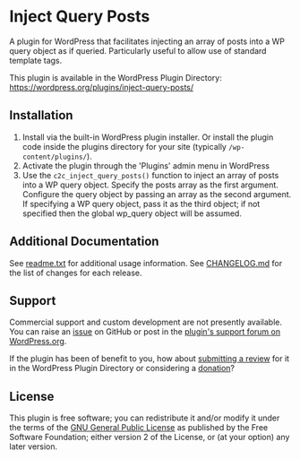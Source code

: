 # Inject Query Posts

A plugin for WordPress that facilitates injecting an array of posts into a WP query object as if queried. Particularly useful to allow use of standard template tags.

This plugin is available in the WordPress Plugin Directory: https://wordpress.org/plugins/inject-query-posts/


## Installation

1. Install via the built-in WordPress plugin installer. Or install the plugin code inside the plugins directory for your site (typically `/wp-content/plugins/`).
2. Activate the plugin through the 'Plugins' admin menu in WordPress
3. Use the `c2c_inject_query_posts()` function to inject an array of posts into a WP query object. Specify the posts array as the first argument. Configure the query object by passing an array as the second argument. If specifying a WP query object, pass it as the third object; if not specified then the global wp_query object will be assumed.


## Additional Documentation

See [readme.txt](https://github.com/coffee2code/inject-query-posts/blob/master/readme.txt) for additional usage information. See [CHANGELOG.md](CHANGELOG.md) for the list of changes for each release.


## Support

Commercial support and custom development are not presently available. You can raise an [issue](https://github.com/coffee2code/inject-query-posts/issues) on GitHub or post in the [plugin's support forum on WordPress.org](https://wordpress.org/support/plugin/inject-query-posts/).

If the plugin has been of benefit to you, how about [submitting a review](https://wordpress.org/support/plugin/inject-query-posts/reviews/) for it in the WordPress Plugin Directory or considering a [donation](https://www.paypal.com/cgi-bin/webscr?cmd=_s-xclick&hosted_button_id=6ARCFJ9TX3522)?


## License

This plugin is free software; you can redistribute it and/or modify it under the terms of the [GNU General Public License](https://www.gnu.org/licenses/gpl-2.0.html) as published by the Free Software Foundation; either version 2 of the License, or (at your option) any later version.